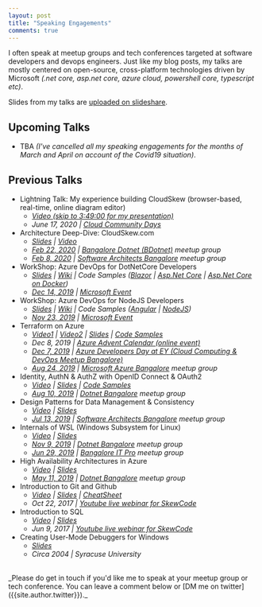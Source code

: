 ```yaml
---
layout: post
title: "Speaking Engagements"
comments: true
---
```


I often speak at meetup groups and tech conferences targeted at software developers and devops engineers. Just like my blog posts, my talks are mostly centered on open-source, cross-platform technologies driven by Microsoft _(.net core, asp.net core, azure cloud, powershell core, typescript etc)_. 

Slides from my talks are [uploaded on slideshare](https://www.slideshare.net/mithunshanbhag/presentations).

## Upcoming Talks

* TBA _(I've cancelled all my speaking engagements for the months of March and April on account of the Covid19 situation)_.

## Previous Talks

* Lightning Talk:  My experience building CloudSkew (browser-based, real-time, online diagram editor)
  * _[Video (skip to 3:49:00 for my presentation)](https://youtu.be/_dZwMidN9wY?t=13741)_
  * _June 17, 2020 \| [Cloud Community Days](https://ccdays.konfhub.com/)_
* Architecture Deep-Dive: CloudSkew.com
  * _[Slides](https://www.slideshare.net/mithunshanbhag/cloudskew-architecture) \| [Video](https://youtu.be/b0FMTwO0olc)_
  * _[Feb 22, 2020](https://www.meetup.com/BDotNetUG/events/268474571/) \| [Bangalore Dotnet (BDotnet)](https://www.meetup.com/BDotNetUG) meetup group_
  * _[Feb 8, 2020](https://www.meetup.com/SoftwareArchitectsBangalore/events/267425357/) \| [Software Architects Bangalore](https://www.meetup.com/SoftwareArchitectsBangalore/) meetup group_
* WorkShop: Azure DevOps for DotNetCore Developers
  * _[Slides](https://www.slideshare.net/mithunshanbhag/azure-pipelines) \| [Wiki](https://dev.azure.com/mithunshanbhag/workshop-node/_wiki/wikis/workshop%20wiki/1/README) \| Code Samples ([Blazor](https://dev.azure.com/mithunshanbhag/workshop-node/_git/workshop-blazorwasm) \| [Asp.Net Core](https://dev.azure.com/mithunshanbhag/workshop-node/_git/workshop-dotnetcore) \| [Asp.Net Core on Docker](https://dev.azure.com/mithunshanbhag/workshop-node/_git/workshop-dotnetcoredocker))_
  * _[Dec 14, 2019](https://www.meetup.com/CloudOps-Meetup-Bangalore/events/267080729/) \| [Microsoft Event](https://www.microsoftevents.com/profile/form/index.cfm?PKformID=0x8183225abcd)_
* WorkShop: Azure DevOps for NodeJS Developers
  * _[Slides](https://www.slideshare.net/mithunshanbhag/azure-pipelines) \| [Wiki](https://dev.azure.com/mithunshanbhag/workshop-node/_wiki/wikis/workshop%20wiki/1/README) \| Code Samples ([Angular](https://dev.azure.com/mithunshanbhag/workshop-node/_git/workshop-angular) \| [NodeJS](https://dev.azure.com/mithunshanbhag/_git/workshop-node))_
  * _[Nov 23, 2019](https://www.meetup.com/CloudOps-Meetup-Bangalore/events/266428816/) \| [Microsoft Event](https://www.microsoftevents.com/profile/form/index.cfm?PKformID=0x8163959abcd&ls=Website&lsd=AzureWebsite)_
* Terraform on Azure
  * _[Video1](https://youtu.be/oHMei2-CUkY) \| [Video2](https://youtu.be/ibuHDIwrry8) \| [Slides](https://www.slideshare.net/mithunshanbhag/terraform-on-azure-166063069) \| [Code Samples](https://github.com/mithunshanbhag/meetup-azureblr-08242019/)_
  * _Dec 8, 2019 \| [Azure Advent Calendar (online event)](https://azureadventcalendar.com/)_
  * _[Dec 7, 2019](https://www.meetup.com/CloudOps-Meetup-Bangalore/events/266384457/) \| [Azure Developers Day at EY (Cloud Computing & DevOps Meetup Bangalore)](https://www.meetup.com/CloudOps-Meetup-Bangalore)_
  * _[Aug 24, 2019](https://www.meetup.com/Microsoft-Azure-Bangalore/events/263353117/) \| [Microsoft Azure Bangalore](https://www.meetup.com/Microsoft-Azure-Bangalore/) meetup group_
* Identity, AuthN & AuthZ with OpenID Connect & OAuth2
  * _[Video](https://youtu.be/ejinvJkBuHI) \| [Slides](https://www.slideshare.net/mithunshanbhag/identity-authentication-and-authorization-162881351) \| [Code Samples](https://github.com/mithunshanbhag/meetup-dotnetblr-08102019)_
  * _[Aug 10, 2019](https://www.meetup.com/DotNetBLR/events/262410498/) \| [Dotnet Bangalore](https://www.meetup.com/DotNetBLR/) meetup group_
* Design Patterns for Data Management & Consistency
  * _[Video](https://youtu.be/_nozzpKXeQ4) \| [Slides](https://www.slideshare.net/mithunshanbhag/design-patterns-for-data-management-and-consistency)_
  * _[Jul 13, 2019](https://www.meetup.com/SoftwareArchitectsBangalore/events/261222082/) \| [Software Architects Bangalore](https://www.meetup.com/SoftwareArchitectsBangalore/) meetup group_
* Internals of WSL (Windows Subsystem for Linux)
  * _[Video](https://youtu.be/I0b5Bef_NtI) \| [Slides](https://www.slideshare.net/mithunshanbhag/wsl-windows-subsytem-for-linux)_
  * _[Nov 9, 2019](https://www.meetup.com/DotNetBLR/events/264545071) \| [Dotnet Bangalore](https://www.meetup.com/DotNetBLR/) meetup group_
  * _[Jun 29, 2019](https://www.meetup.com/BangaloreITProUG/events/261867126/) \| [Bangalore IT Pro](https://www.meetup.com/BangaloreITProUG/) meetup group_
* High Availability Architectures in Azure
  * _[Video](https://youtu.be/fVrOYv5pJag) \| [Slides](https://www.slideshare.net/mithunshanbhag/high-availability-architectures-in-azure-144951319)_
  * _[May 11, 2019](https://www.meetup.com/DotNetBLR/events/260241178/) \| [Dotnet Bangalore](https://www.meetup.com/DotNetBLR/) meetup group_
* Introduction to Git and Github
  * _[Video](https://youtu.be/rsWsKJSGMAE) \| [Slides](https://www.slideshare.net/mithunshanbhag/crash-course-in-git-and-github) \| [CheatSheet](https://github.com/skewcode/webinars/tree/master/10-introduction-to-git-and-github/cheatsheet)_
  * _Oct 22, 2017 \| [Youtube live webinar for SkewCode](https://www.youtube.com/skewcode)_
* Introduction to SQL
  * _[Video](https://youtu.be/FvJL1Xj5-9w) \| [Slides](https://www.slideshare.net/mithunshanbhag/crash-course-in-sql)_
  * _Jun 9, 2017 \| [Youtube live webinar for SkewCode](https://www.youtube.com/skewcode)_
* Creating User-Mode Debuggers for Windows
  * _[Slides](https://www.slideshare.net/mithunshanbhag/creating-usermode-debuggers-for-windows)_
  * _Circa 2004 \| Syracuse University_

<br>
_Please do get in touch if you'd like me to speak at your meetup group or tech conference. You can leave a comment below or [DM me on twitter]({{site.author.twitter}})._
